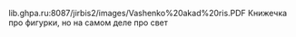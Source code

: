 lib.ghpa.ru:8087/jirbis2/images/Vashenko%20akad%20ris.PDF Книжечка про фигурки, но на самом деле про свет